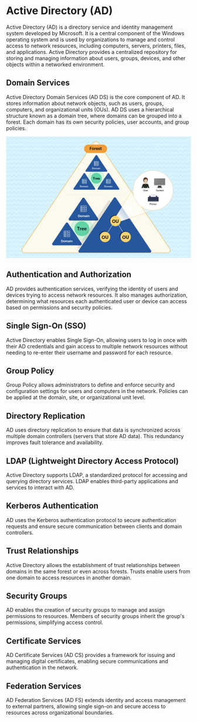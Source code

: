 # Active Directory (AD)
Active Directory (AD) is a directory service and identity management system developed by Microsoft. It is a central component of the Windows operating system and is used by organizations to manage and control access to network resources, including computers, servers, printers, files, and applications. Active Directory provides a centralized repository for storing and managing information about users, groups, devices, and other objects within a networked environment.

## Domain Services
Active Directory Domain Services (AD DS) is the core component of AD. It stores information about network objects, such as users, groups, computers, and organizational units (OUs). AD DS uses a hierarchical structure known as a domain tree, where domains can be grouped into a forest. Each domain has its own security policies, user accounts, and group policies.

![AD DS](/images/ADDS.png)

## Authentication and Authorization
AD provides authentication services, verifying the identity of users and devices trying to access network resources. It also manages authorization, determining what resources each authenticated user or device can access based on permissions and security policies.
## Single Sign-On (SSO)
Active Directory enables Single Sign-On, allowing users to log in once with their AD credentials and gain access to multiple network resources without needing to re-enter their username and password for each resource.
## Group Policy
Group Policy allows administrators to define and enforce security and configuration settings for users and computers in the network. Policies can be applied at the domain, site, or organizational unit level.
## Directory Replication
AD uses directory replication to ensure that data is synchronized across multiple domain controllers (servers that store AD data). This redundancy improves fault tolerance and availability.
## LDAP (Lightweight Directory Access Protocol)
Active Directory supports LDAP, a standardized protocol for accessing and querying directory services. LDAP enables third-party applications and services to interact with AD.
## Kerberos Authentication
AD uses the Kerberos authentication protocol to secure authentication requests and ensure secure communication between clients and domain controllers.
## Trust Relationships
Active Directory allows the establishment of trust relationships between domains in the same forest or even across forests. Trusts enable users from one domain to access resources in another domain.
## Security Groups
AD enables the creation of security groups to manage and assign permissions to resources. Members of security groups inherit the group's permissions, simplifying access control.
## Certificate Services
AD Certificate Services (AD CS) provides a framework for issuing and managing digital certificates, enabling secure communications and authentication in the network.
## Federation Services
AD Federation Services (AD FS) extends identity and access management to external partners, allowing single sign-on and secure access to resources across organizational boundaries.
